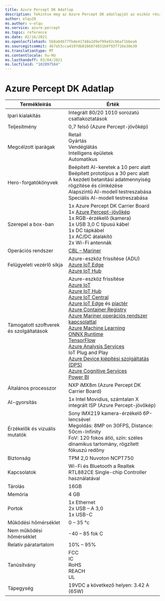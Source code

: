 ```yaml
---
title: Azure Percept DK Adatlap
description: Tekintse meg az Azure Percept DK adatlapját az eszköz részletes leírásához
author: elqu20
ms.author: v-elqu
ms.service: azure-percept
ms.topic: reference
ms.date: 02/16/2021
ms.openlocfilehash: 5b8a84b77fbde41748a2d9ef99a92cb6af1bbea6
ms.sourcegitcommit: 4b7a53cca4197db8166874831b9f93f716e38e30
ms.translationtype: MT
ms.contentlocale: hu-HU
ms.lasthandoff: 03/04/2021
ms.locfileid: "102097584"
---
```

# <a name="azure-percept-dk-datasheet"></a>Azure Percept DK Adatlap

|Termékleírás           |Érték     |
|--------------------------------|--------|
|Ipari kialakítás               |Integrált 80/20 1010 sorozatú csatlakoztatások |
|Teljesítmény                     |0,7 felső (Azure Percept-jövőkép)|
|Megcélzott iparágak               |Retail <br> Gyártás <br> Vendéglátás <br> Intelligens épületek <br> Automatikus |
|Hero-forgatókönyvek                  |Beépített AI-keretek a 10 perc alatt <br> Beépített prototípus a 30 perc alatt <br> A kezdeti betanítási adatmennyiség rögzítése és címkézése <br> Alapszintű AI-modell testreszabása <br> Speciális AI-modell testreszabása |
|Szerepel a box-ban                 |1x Azure Percept DK Carrier Board  <br> 1x [Azure Percept-jövőkép](./azure-percept-vision-datasheet.md) <br> 1x RGB-érzékelő (kamera) <br> 1x USB 3,0 C típusú kábel <br> 1x DC tápkábel <br> 1x AC/DC átalakító <br> 2x Wi-Fi antennák  |
|Operációs rendszer                              |[CBL – Mariner](https://github.com/microsoft/CBL-Mariner)           |
|Felügyeleti vezérlő síkja        |Azure-eszköz frissítése (ADU) <br> [Azure IoT Edge](https://azure.microsoft.com/services/iot-edge/) <br> [Azure IoT Hub](https://azure.microsoft.com/services/iot-hub/)          |
|Támogatott szoftverek és szolgáltatások |Azure-eszköz frissítése <br> [Azure IoT](https://azure.microsoft.com/overview/iot/) <br> [Azure IoT Hub](https://azure.microsoft.com/services/iot-hub/) <br> [Azure IoT Central](https://azure.microsoft.com/services/iot-central/) <br> [Azure IoT Edge](https://azure.microsoft.com/services/iot-edge/) és [piactér](https://azuremarketplace.microsoft.com/marketplace/apps/category/internet-of-things?page=1) <br> [Azure Container Registry](https://azure.microsoft.com/services/container-registry/) <br> [Azure Mariner operációs rendszer kapcsolattal](https://github.com/microsoft/CBL-Mariner) <br> [Azure Machine Learning](https://azure.microsoft.com/services/machine-learning/) <br> [ONNX Runtime](https://www.onnxruntime.ai/) <br> [TensorFlow](https://www.tensorflow.org/) <br> [Azure Analysis Services](https://azure.microsoft.com/services/analysis-services/) <br> IoT Plug and Play <br> [Azure Device kiépítési szolgáltatás (DPS)](https://docs.microsoft.com/azure/iot-dps/) <br> [Azure Cognitive Services](https://azure.microsoft.com/services/cognitive-services/) <br> [Power BI](https://powerbi.microsoft.com/)      |
|Általános processzor               |NXP iMX8m (Azure Percept DK Carrier Board)        |
|AI-gyorsítás                 |1x Intel Movidius, számtalan X integrált ISP (Azure Percept-jövőkép) |
|Érzékelők és vizuális mutatók   |Sony IMX219 kamera-érzékelő 6P-lencsével<br>Megoldás: 8MP on 30FPS, Distance: 50cm-Infinity<br>FoV: 120 fokos átló, szín: széles dinamikus tartomány, rögzített fókuszú redőny|
|Biztonság                        |TPM 2,0 Nuvoton NCPT750 |
|Kapcsolatok                    |Wi-Fi és Bluetooth a Realtek RTL882CE Single-chip Controller használatával     |
|Tárolás                         |16GB     |
|Memória                          |4 GB     |
|Portok                           |1x Ethernet <br> 2x USB – A 3,0 <br> 1x USB-C     |
|Működési hőmérséklet           |0 – 35 °c     |
|Nem működési hőmérséklet       |-40 – 85 fok C     |
|Relatív páratartalom               |10% – 95%    |
|Tanúsítvány                   |FCC <br> IC <br> RoHS <br> REACH <br> UL   |
|Tápegység                    |19VDC a következő helyen: 3.42 A (65W) |
